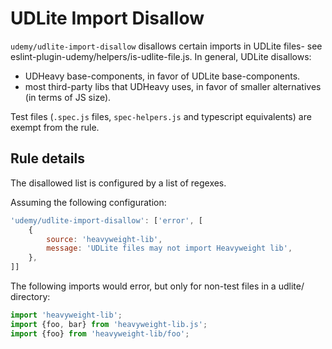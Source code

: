 # UDLite Import Disallow

`udemy/udlite-import-disallow` disallows certain imports in UDLite files- see eslint-plugin-udemy/helpers/is-udlite-file.js. In general, UDLite disallows:

- UDHeavy base-components, in favor of UDLite base-components.
- most third-party libs that UDHeavy uses, in favor of smaller alternatives (in terms of JS size).

Test files (`.spec.js` files, `spec-helpers.js` and typescript equivalents) are exempt from the rule.

## Rule details

The disallowed list is configured by a list of regexes.

Assuming the following configuration:

```js
'udemy/udlite-import-disallow': ['error', [
    {
        source: 'heavyweight-lib',
        message: 'UDLite files may not import Heavyweight lib',
    },
]]
```

The following imports would error, but only for non-test files in a udlite/ directory:

```js 
import 'heavyweight-lib';
import {foo, bar} from 'heavyweight-lib.js';
import {foo} from 'heavyweight-lib/foo';
```
